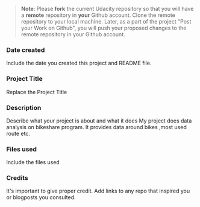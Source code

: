 >**Note**: Please **fork** the current Udacity repository so that you will have a **remote** repository in **your** Github account. Clone the remote repository to your local machine. Later, as a part of the project "Post your Work on Github", you will push your proposed changes to the remote repository in your Github account.

### Date created
Include the date you created this project and README file.

### Project Title
Replace the Project Title

### Description
Describe what your project is about and what it does
My project does data analysis on bikeshare program. It provides data around bikes ,most used route etc.

### Files used
Include the files used

### Credits
It's important to give proper credit. Add links to any repo that inspired you or blogposts you consulted.

